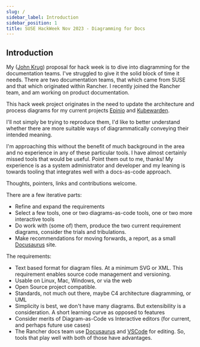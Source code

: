 ```yaml
---
slug: /
sidebar_label: Introduction
sidebar_position: 1
title: SUSE HackWeek Nov 2023 - Diagramming for Docs
---
```


## Introduction

My ([John Krug](https://github.com/jhkrug)) proposal for hack week is to dive into diagramming for the documentation teams.
I've struggled to give it the solid block of time it needs.
There are two documentation teams, that which came from SUSE and that which originated within Rancher.
I recently joined the Rancher team, and am working on product documentation.

This hack week project originates in the need to update the architecture and process diagrams for my current projects [Epinio](https://epinio.io) and [Kubewarden](https://kubewarden.io).

I'll not simply be trying to reproduce them, I'd like to better understand whether there are more suitable ways of diagrammatically conveying their intended meaning.

I'm approaching this without the benefit of much background in the area and no experience in any of these particular tools.
I have almost certainly missed tools that would be useful.
Point them out to me, thanks!
My experience is as a system administrator and developer and my leaning is towards tooling that integrates well with a docs-as-code approach.

Thoughts, pointers, links and contributions welcome.

There are a few iterative parts:

- Refine and expand the requirements
- Select a few tools, one or two diagrams-as-code tools, one or two more interactive tools
- Do work with (some of) them, produce the two current requirement diagrams, consider the trials and tribulations.
- Make recommendations for moving forwards, a report, as a small [Docusaurus](https://main--chipper-kheer-a572a0.netlify.app/) site.

The requirements:

- Text based format for diagram files.
At a minimum SVG or XML.
This requirement enables source code management and versioning.
- Usable on Linux, Mac, Windows, or via the web
- Open Source project compatible.
- Standards, not much out there, maybe C4 architecture diagramming, or UML
- Simplicity is best, we don't have many diagrams. But extensibility is a consideration.
A short learning curve as opposed to features
- Consider merits of Diagram-as-Code vs Interactive editors (for current, and perhaps future use cases)
- The Rancher docs team use [Docusaurus](https://docusaurus.io)
and [VSCode](https://code.visualstudio.com) for editing.
So, tools that play well with both of those have advantages.
